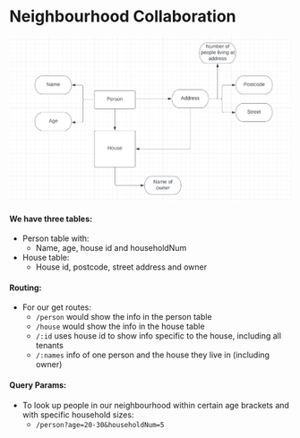 # Neighbourhood Collaboration

![image](schema.png)

#### We have three tables:
- Person table with:
    - Name, age, house id and householdNum
- House table:
    - House id, postcode, street address and owner

#### Routing:
- For our get routes:
    - `/person` would show the info in the person table
    - `/house` would show the info in the house table
    - `/:id` uses house id to show info specific to the house, including all tenants
    - `/:names` info of one person and the house they live in (including owner)

#### Query Params:
- To look up people in our neighbourhood within certain age brackets and with specific household sizes:
    - `/person?age=20-30&householdNum=5`

